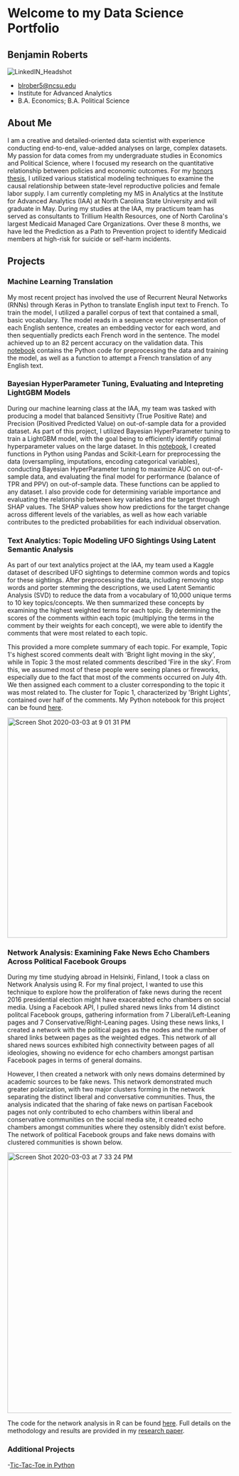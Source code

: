 # Welcome to my Data Science Portfolio  
## Benjamin Roberts
![LinkedIN_Headshot](https://user-images.githubusercontent.com/54413992/75832915-7ac53700-5d85-11ea-8dc6-6de95da07ac4.jpg)
- blrober5@ncsu.edu
- Institute for Advanced Analytics
- B.A. Economics; B.A. Political Science

## About Me
I am a creative and detailed-oriented data scientist with experience conducting end-to-end, value-added analyses on large, complex datasets. My passion for data comes from my undergraduate studies in Economics and Political Science, where I focused my research on the quantitative relationship between policies and economic outcomes. For my [honors thesis](FinalThesis_BenjaminRoberts.pdf), I utilized various statistical modeling techniques to examine the causal relationship between state-level reproductive policies and female labor supply. I am currently completing my MS in Analytics at the Institute for Advanced Analytics (IAA) at North Carolina State University and will graduate in May. During my studies at the IAA, my practicum team has served as consultants to Trillium Health Resources, one of North Carolina's largest Medicaid Managed Care Organizations. Over these 8 months, we have led the Prediction as a Path to Prevention project to identify Medicaid members at high-risk for suicide or self-harm incidents.

## Projects
### Machine Learning Translation
My most recent project has involved the use of Recurrent Neural Networks (RNNs) through Keras in Python to translate English input text to French. To train the model, I utilized a parallel corpus of text that contained a small, basic vocabulary. The model reads in a sequence vector representation of each English sentence, creates an embedding vector for each word, and then sequentially predicts each French word in the sentence. The model achieved up to an 82 percent accuracy on the validation data. This [notebook](Machine_Learning_Translation.md) contains the Python code for preprocessing the data and training the model, as well as a function to attempt a French translation of any English text.

### Bayesian HyperParameter Tuning, Evaluating and Intepreting LightGBM Models
During our machine learning class at the IAA, my team was tasked with producing a model that balanced Sensitivty (True Positive Rate) and Precision (Positived Predicted Value) on out-of-sample data for a provided dataset. As part of this project, I utilized Bayesian HyperParameter tuning to train a LightGBM model, with the goal being to efficiently identify optimal hyperparameter values on the large dataset. In this [notebook](LightGBM.md), I created functions in Python using Pandas and Scikit-Learn for preprocessing the data (oversampling, imputations, encoding categorical variables), conducting Bayesian HyperParameter tuning to maximize AUC on out-of-sample data, and evaluating the final model for performance (balance of TPR and PPV) on out-of-sample data. These functions can be applied to any dataset. I also provide code for determining variable importance and evaluating the relationship between key variables and the target through SHAP values. The SHAP values show how predictions for the target change across different levels of the variables, as well as how each variable contributes to the predicted probabilities for each individual observation.

### Text Analytics: Topic Modeling UFO Sightings Using Latent Semantic Analysis
As part of our text analytics project at the IAA, my team used a Kaggle dataset of described UFO sightings to determine common words and topics for these sightings. After preprocessing the data, including removing stop words and porter stemming the descriptions, we used Latent Semantic Analysis (SVD) to reduce the data from a vocabulary of 10,000 unique terms to 10 key topics/concepts. We then summarized these concepts by examining the highest weighted terms for each topic. By determining the scores of the comments within each topic (multiplying the terms in the comment by their weights for each concept), we were able to identify the comments that were most related to each topic. 

This provided a more complete summary of each topic. For example, Topic 1's highest scored comments dealt with 'Bright light moving in the sky', while in Topic 3 the most related comments described 'Fire in the sky'. From this, we assumed most of these people were seeing planes or fireworks, especially due to the fact that most of the comments occurred on July 4th. We then assigned each comment to a cluster corresponding to the topic it was most related to. The cluster for Topic 1, characterized by 'Bright Lights', contained over half of the comments. My Python notebook for this project can be found [here](https://github.com/blrober5/benroberts.github.io/blob/master/TextAnalytics(LSA)onUFOSightings.md).

<img width="494" alt="Screen Shot 2020-03-03 at 9 01 31 PM" src="https://user-images.githubusercontent.com/54413992/75837240-4c018d80-5d92-11ea-881a-ffde62d7c0f1.png">

### Network Analysis: Examining Fake News Echo Chambers Across Political Facebook Groups
During my time studying abroad in Helsinki, Finland, I took a class on Network Analysis using R. For my final project, I wanted to use this technique to explore how the proliferation of fake news during the recent 2016 presidential election might have exacerabted echo chambers on social media. Using a Facebook API, I pulled shared news links from 14 distinct politcal Facebook groups, gathering information from 7 Liberal/Left-Leaning pages and 7 Conservative/Right-Leaning pages. Using these news links, I created a network with the political pages as the nodes and the number of shared links between pages as the weighted edges. This network of all shared news sources exhibited high connectivity between pages of all ideologies, showing no evidence for echo chambers amongst partisan Facebook pages in terms of general domains. 

However, I then created a network with only news domains determined by academic sources to be fake news. This network demonstrated much greater polarization, with two major clusters forming in the network separating the distinct liberal and conversative communities. Thus, the analysis indicated that the sharing of fake news on partisan Facebook pages not only contributed to echo chambers within liberal and conservative communities on the social media site, it created echo chambers amongst communities where they ostensibly didn’t exist before. The network of political Facebook groups and fake news domains with clustered communities is shown below.

<img width="585" alt="Screen Shot 2020-03-03 at 7 33 24 PM" src="https://user-images.githubusercontent.com/54413992/75833088-ec9d8080-5d85-11ea-9d91-bbb7dc94918f.png">

The code for the network analysis in R can be found [here](NetworkAnalysis.Rmd). Full details on the methodology and results are provided in my [research paper](FinalPaper_NetworkAnalysis_BenjaminRoberts.pdf).

### Additional Projects
-[Tic-Tac-Toe in Python](Assignment2_TicTacToe.md)
